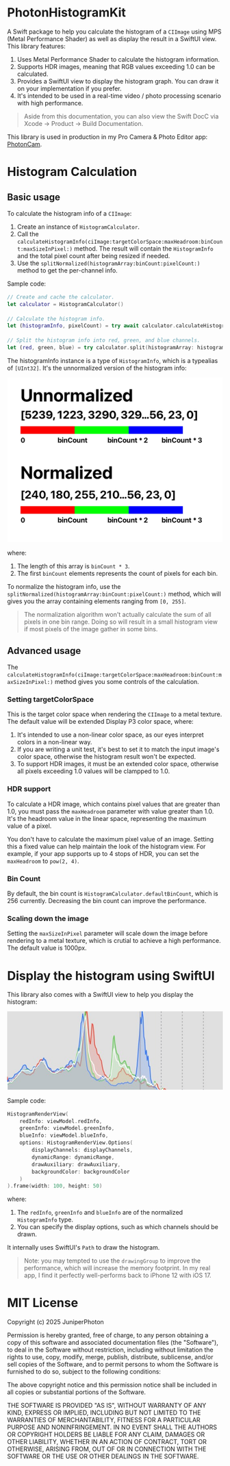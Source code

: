 # PhotonHistogramKit

A Swift package to help you calculate the histogram of a `CIImage` using MPS (Metal Performance Shader) as well as display the result in a SwiftUI view. This library features:

1. Uses Metal Performance Shader to calculate the histogram information.
2. Supports HDR images, meaning that RGB values exceeding 1.0 can be calculated.
3. Provides a SwiftUI view to display the histogram graph. You can draw it on your implementation if you prefer.
4. It's intended to be used in a real-time video / photo processing scenario with high performance.

> Aside from this documentation, you can also view the Swift DocC via Xcode -> Product -> Build Documentation.

This library is used in production in my Pro Camera & Photo Editor app: [PhotonCam](https://juniperphoton.dev/photoncam/).

# Histogram Calculation

## Basic usage

To calculate the histogram info of a `CIImage`:

1. Create an instance of `HistogramCalculator`.
2. Call the `calculateHistogramInfo(ciImage:targetColorSpace:maxHeadroom:binCount:maxSizeInPixel:)` method. The result will contain the `HistogramInfo` and the total pixel count after being resized if needed.
3. Use the `splitNormalized(histogramArray:binCount:pixelCount:)` method to get the per-channel info.

Sample code:

```swift
// Create and cache the calculator.
let calculator = HistogramCalculator()

// Calculate the histogram info.
let (histogramInfo, pixelCount) = try await calculator.calculateHistogramInfo(ciImage: ciImage)

// Split the histogram info into red, green, and blue channels.
let (red, green, blue) = try calculator.split(histogramArray: histogramInfo, pixelCount: pixelCount)
```

The histogramInfo instance is a type of `HistogramInfo`, which is a typealias of `[UInt32]`. It's the unnormalized version of the histogram info:

![](./Sources/PhotonHistogramKit/Documentation.docc/Resources/HistInfo.jpg)

where:

1. The length of this array is `binCount * 3`.
2. The first `binCount` elements represents the count of pixels for each bin.

To normalize the histogram info, use the `splitNormalized(histogramArray:binCount:pixelCount:)` method, which will gives you the array containing elements ranging from `[0, 255]`.

> The normalization algorithm won't actually calculate the sum of all pixels in one bin range. Doing so will result in a small histogram view if most pixels of the image gather in some bins.

## Advanced usage

The `calculateHistogramInfo(ciImage:targetColorSpace:maxHeadroom:binCount:maxSizeInPixel:)` method gives you some controls of the calculation.

### Setting targetColorSpace

This is the target color space when rendering the `CIImage` to a metal texture. The default value will be extended Display P3 color space, where:

1. It's intended to use a non-linear color space, as our eyes interpret colors in a non-linear way.
2. If you are writing a unit test, it's best to set it to match the input image's color space, otherwise the histogram result won't be expected.
3. To support HDR images, it must be an extended color space, otherwise all pixels exceeding 1.0 values will be clampped to 1.0.

### HDR support

To calculate a HDR image, which contains pixel values that are greater than 1.0, you must pass the `maxHeadroom` parameter with value greater than 1.0. It's the headroom value in the linear space, representing the maximum value of a pixel.

You don't have to calculate the maximum pixel value of an image. Setting this a fixed value can help maintain the look of the histogram view. For example, if your app supports up to 4 stops of HDR, you can set the `maxHeadroom` to `pow(2, 4)`.

### Bin Count

By default, the bin count is `HistogramCalculator.defaultBinCount`, which is 256 currently. Decreasing the bin count can improve the performance.

### Scaling down the image

Setting the `maxSizeInPixel` parameter will scale down the image before rendering to a metal texture, which is crutial to achieve a high performance. The default value is 1000px.

# Display the histogram using SwiftUI

This library also comes with a SwiftUI view to help you display the histogram:

![](./Sources/PhotonHistogramKit/Documentation.docc/Resources/hist.jpg)

Sample code:

```swift
HistogramRenderView(
    redInfo: viewModel.redInfo,
    greenInfo: viewModel.greenInfo,
    blueInfo: viewModel.blueInfo,
    options: HistogramRenderView.Options(
        displayChannels: displayChannels,
        dynamicRange: dynamicRange,
        drawAuxiliary: drawAuxiliary,
        backgroundColor: backgroundColor
    )
).frame(width: 100, height: 50)
```

where:

1. The `redInfo`, `greenInfo` and `blueInfo` are of the normalized `HistogramInfo` type.
2. You can specify the display options, such as which channels should be drawn.

It internally uses SwiftUI's `Path` to draw the histogram.

> Note: you may tempted to use the `drawingGroup` to improve the performance, which will increase the memory footprint. In my real app, I find it perfectly well-performs back to iPhone 12 with iOS 17.

# MIT License

Copyright (c) 2025 JuniperPhoton

Permission is hereby granted, free of charge, to any person obtaining a copy
of this software and associated documentation files (the "Software"), to deal
in the Software without restriction, including without limitation the rights
to use, copy, modify, merge, publish, distribute, sublicense, and/or sell
copies of the Software, and to permit persons to whom the Software is
furnished to do so, subject to the following conditions:

The above copyright notice and this permission notice shall be included in all
copies or substantial portions of the Software.

THE SOFTWARE IS PROVIDED "AS IS", WITHOUT WARRANTY OF ANY KIND, EXPRESS OR
IMPLIED, INCLUDING BUT NOT LIMITED TO THE WARRANTIES OF MERCHANTABILITY,
FITNESS FOR A PARTICULAR PURPOSE AND NONINFRINGEMENT. IN NO EVENT SHALL THE
AUTHORS OR COPYRIGHT HOLDERS BE LIABLE FOR ANY CLAIM, DAMAGES OR OTHER
LIABILITY, WHETHER IN AN ACTION OF CONTRACT, TORT OR OTHERWISE, ARISING FROM,
OUT OF OR IN CONNECTION WITH THE SOFTWARE OR THE USE OR OTHER DEALINGS IN THE
SOFTWARE.